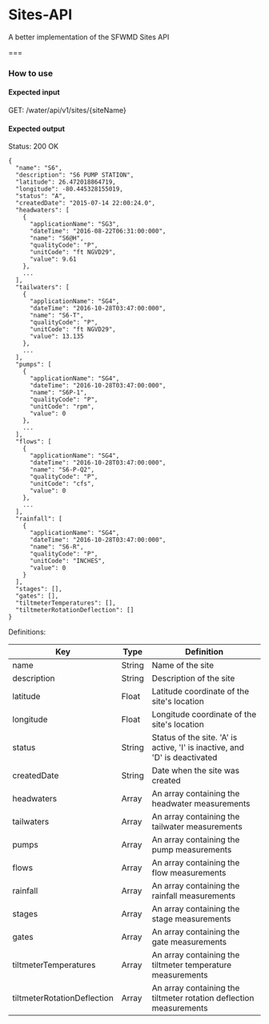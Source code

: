 # Sites-API
A better implementation of the SFWMD Sites API

===

### How to use
#### Expected input 

GET: /water/api/v1/sites/{siteName}

#### Expected output

Status: 200 OK

~~~
{
  "name": "S6",
  "description": "S6 PUMP STATION",
  "latitude": 26.472018864719,
  "longitude": -80.445328155019,
  "status": "A",
  "createdDate": "2015-07-14 22:00:24.0",
  "headwaters": [
    {
      "applicationName": "SG3",
      "dateTime": "2016-08-22T06:31:00:000",
      "name": "S6@H",
      "qualityCode": "P",
      "unitCode": "ft NGVD29",
      "value": 9.61
    },
    ...
  ],
  "tailwaters": [
    {
      "applicationName": "SG4",
      "dateTime": "2016-10-28T03:47:00:000",
      "name": "S6-T",
      "qualityCode": "P",
      "unitCode": "ft NGVD29",
      "value": 13.135
    },
    ...
  ],
  "pumps": [
    {
      "applicationName": "SG4",
      "dateTime": "2016-10-28T03:47:00:000",
      "name": "S6P-1",
      "qualityCode": "P",
      "unitCode": "rpm",
      "value": 0
    },
    ...
  ],
  "flows": [
    {
      "applicationName": "SG4",
      "dateTime": "2016-10-28T03:47:00:000",
      "name": "S6-P-Q2",
      "qualityCode": "P",
      "unitCode": "cfs",
      "value": 0
    },
    ...
  ],
  "rainfall": [
    {
      "applicationName": "SG4",
      "dateTime": "2016-10-28T03:47:00:000",
      "name": "S6-R",
      "qualityCode": "P",
      "unitCode": "INCHES",
      "value": 0
    }
  ],
  "stages": [],
  "gates": [],
  "tiltmeterTemperatures": [],
  "tiltmeterRotationDeflection": []
}
~~~

Definitions:

| Key                         | Type   | Definition                                                                 |
|-----------------------------|--------|----------------------------------------------------------------------------|
| name                        | String | Name of the site                                                           |
| description                 | String | Description of the site                                                    |
| latitude                    | Float  | Latitude coordinate of the site's location                                 |
| longitude                   | Float  | Longitude coordinate of the site's location                                |
| status                      | String | Status of the site. 'A' is active, 'I' is inactive, and 'D' is deactivated |
| createdDate                 | String | Date when the site was created                                             |
| headwaters                  | Array  | An array containing the headwater measurements                             |
| tailwaters                  | Array  | An array containing the tailwater measurements                             |
| pumps                       | Array  | An array containing the pump measurements                                  |
| flows                       | Array  | An array containing the flow measurements                                  |
| rainfall                    | Array  | An array containing the rainfall measurements                              |
| stages                      | Array  | An array containing the stage measurements                                 |
| gates                       | Array  | An array containing the gate measurements                                  |
| tiltmeterTemperatures       | Array  | An array containing the tiltmeter temperature measurements                 |
| tiltmeterRotationDeflection | Array  | An array containing the tiltmeter rotation deflection measurements         |
